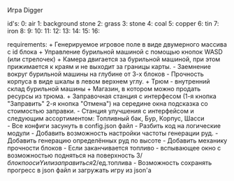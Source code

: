 Игра Digger

id's:
    0: air
    1: background stone
    2: grass
    3: stone
    4: coal
    5: copper
    6: tin
    7: iron
    8:
    9:
    10:
    11:
    12:
    13:
    14:
    15:
    16:

requirements:
    + Генерируемое игровое поле в виде двумерного массива с id блока 
    + Управление бурильной машиной с помощью кнопок WASD (или стрелочек)
    + Камера двигается за бурильной машиной, при этом прижимается к краям и не выходит за границы карты.
    - Заемнение вокруг бурильной машины на глубине от 3-х блоков
    - Прочность корпуса в виде шкалы в левом верхнем углу.
    + Трюм - внутренний склад бурильной машины
    + Магазин, в котором можно продать ресурсы из трюма.
    + Заправочная станция с интерфесом (1-я кнопка "Заправить" 2-я кнопка "Отмена") на середине окна подсказка со стоимостью заправки.
    - Станция улучшения с интерфейсом и следующим ассортиментом: Топливный бак, Бур, Корпус, Шасси  
    - Все конфиги засунуть в config.json файл
    - Разбить код на логические модули
    - Добавить возможность настройки частоты генерации руд.
    - Добавить генерацию определённых руд по высоте
    - Добавить механику прочности блоков
    - Если заканчивается топливо - вспывающее окно с возможностью подняться на поверхность 3$/блок по оси Y или заправиться 2$/ед.топлива
    - Возможность сохранять прогресс в json файл и загружать игру из json'a